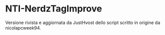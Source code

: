 NTI-NerdzTagImprove
===================

Versione rivista e aggiornata da JustHvost dello script scritto in origine da nicolapcweek94.